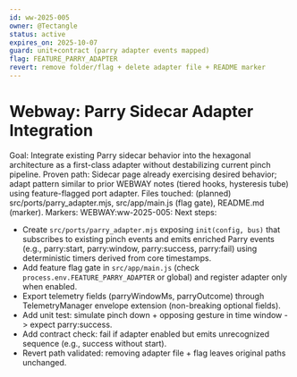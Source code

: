 ```yaml
---
id: ww-2025-005
owner: @Tectangle
status: active
expires_on: 2025-10-07
guard: unit+contract (parry adapter events mapped)
flag: FEATURE_PARRY_ADAPTER
revert: remove folder/flag + delete adapter file + README marker
---
```

 
# Webway: Parry Sidecar Adapter Integration

Goal: Integrate existing Parry sidecar behavior into the hexagonal architecture as a first-class adapter without destabilizing current pinch pipeline.
Proven path: Sidecar page already exercising desired behavior; adapt pattern similar to prior WEBWAY notes (tiered hooks, hysteresis tube) using feature-flagged port adapter.
Files touched: (planned) src/ports/parry_adapter.mjs, src/app/main.js (flag gate), README.md (marker).
Markers: WEBWAY:ww-2025-005:
Next steps:

- Create `src/ports/parry_adapter.mjs` exposing `init(config, bus)` that subscribes to existing pinch events and emits enriched Parry events (e.g., parry:start, parry:window, parry:success, parry:fail) using deterministic timers derived from core timestamps.
- Add feature flag gate in `src/app/main.js` (check `process.env.FEATURE_PARRY_ADAPTER` or global) and register adapter only when enabled.
- Export telemetry fields (parryWindowMs, parryOutcome) through TelemetryManager envelope extension (non-breaking optional fields).
- Add unit test: simulate pinch down + opposing gesture in time window -> expect parry:success.
- Add contract check: fail if adapter enabled but emits unrecognized sequence (e.g., success without start).
- Revert path validated: removing adapter file + flag leaves original paths unchanged.

